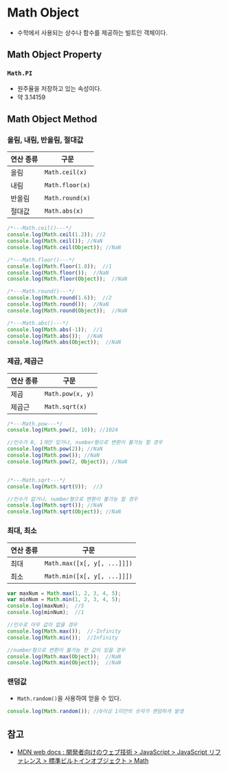 # Math Object
- 수학에서 사용되는 상수나 함수를 제공하는 빌트인 객체이다.

## Math Object Property

### `Math.PI`
- 원주율을 저장하고 있는 속성이다.
- 약 3.14159

## Math Object Method

### 올림, 내림, 반올림, 절대값

연산 종류 | 구문
---------|------
올림 | `Math.ceil(x)`
내림 | `Math.floor(x)`
반올림 | `Math.round(x)`
절대값 | `Math.abs(x)`

```javascript
/*---Math.ceil()---*/
console.log(Math.ceil(1.2)); //2
console.log(Math.ceil()); //NaN
console.log(Math.ceil(Object)); //NaN

/*---Math.floor()---*/
console.log(Math.floor(1.8));  //1
console.log(Math.floor());  //NaN
console.log(Math.floor(Object));  //NaN

/*---Math.round()---*/
console.log(Math.round(1.6));  //2
console.log(Math.round());  //NaN
console.log(Math.round(Object));  //NaN

/*---Math.abs()---*/
console.log(Math.abs(-1));  //1
console.log(Math.abs());  //NaN
console.log(Math.abs(Object));  //NaN
```

### 제곱, 제곱근

연산 종류 | 구문
---------|------
제곱 | `Math.pow(x, y)`
제곱근 | `Math.sqrt(x)`

```javascript
/*---Math.pow---*/
console.log(Math.pow(2, 10)); //1024

//인수가 0, 1개만 있거나, number형으로 변환이 불가능 할 경우
console.log(Math.pow(2)); //NaN
console.log(Math.pow()); //NaN
console.log(Math.pow(2, Object)); //NaN


/*---Math.sqrt---*/
console.log(Math.sqrt(9));  //3

//인수가 없거나, number형으로 변환이 불가능 할 경우
console.log(Math.sqrt()); //NaN
console.log(Math.sqrt(Object)); //NaN
```

### 최대, 최소

연산 종류 | 구문
---------|------
최대 | `Math.max([x[, y[, ...]]])`
최소 | `Math.min([x[, y[, ...]]])`

```javascript
var maxNum = Math.max(1, 2, 3, 4, 5);
var minNum = Math.min(1, 2, 3, 4, 5);
console.log(maxNum);  //5
console.log(minNum);  //1

//인수로 아무 값이 없을 경우
console.log(Math.max());  //-Infinity
console.log(Math.min());  //Infinity

//number형으로 변환이 불가능 한 값이 있을 경우
console.log(Math.max(Object));  //NaN
console.log(Math.min(Object));  //NaN
```

### 랜덤값
- `Math.random()`을 사용하여 얻을 수 있다.

```javascript
console.log(Math.random()); //0이상 1미만의 숫자가 랜덤하게 발생
```

## 참고
- [MDN web docs : 開発者向けのウェブ技術 > JavaScript > JavaScript リファレンス > 標準ビルトインオブジェクト > Math](https://developer.mozilla.org/ja/docs/Web/JavaScript/Reference/Global_Objects/Math)